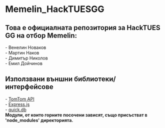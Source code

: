 # Memelin_HackTUESGG
## Това е официалната репозитория за HackTUES GG на отбор Memelin:<br>
\- Венелин Новаков<br>
\- Мартин Наков<br>
\- Димитър Николов<br>
\- Емил Дойчинов<br>

## Използвани външни библиотеки/интерфейсове
\- [TomTom API](https://developer.tomtom.com/maps-sdk-web-js)<br>
\- [Express.js](http://expressjs.com/)<br>
\- [quick.db](https://quickdb.js.org/)<br>
<b>Модули, от които горните посочени зависят, също присъстват в 'node_modules' директорията.</b>
